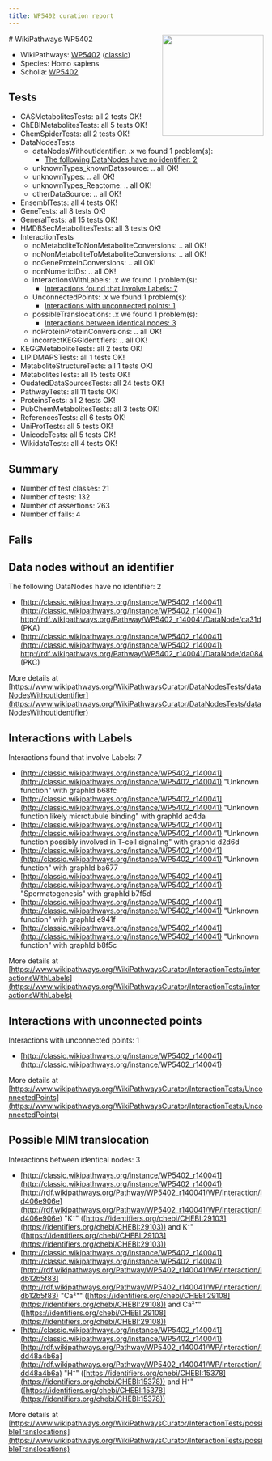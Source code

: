 ```yaml
---
title: WP5402 curation report
---
```


<img style="float: right; width: 200px" src="https://upload.wikimedia.org/wikipedia/commons/thumb/8/83/Wplogo_with_text_500.png/640px-Wplogo_with_text_500.png" />
# WikiPathways WP5402

* WikiPathways: [WP5402](https://wikipathways.org/pathways/WP5402) ([classic](https://classic.wikipathways.org/instance/WP5402))
* Species: Homo sapiens
* Scholia: [WP5402](https://scholia.toolforge.org/wikipathways/WP5402)
## Tests
* CASMetabolitesTests: all 2 tests OK!
* ChEBIMetabolitesTests: all 5 tests OK!
* ChemSpiderTests: all 2 tests OK!
* DataNodesTests
    * dataNodesWithoutIdentifier: .x we found 1 problem(s):
        * [The following DataNodes have no identifier: 2](#d2d32fa1)
    * unknownTypes_knownDatasource: .. all OK!
    * unknownTypes: .. all OK!
    * unknownTypes_Reactome: .. all OK!
    * otherDataSource: .. all OK!
* EnsemblTests: all 4 tests OK!
* GeneTests: all 8 tests OK!
* GeneralTests: all 15 tests OK!
* HMDBSecMetabolitesTests: all 3 tests OK!
* InteractionTests
    * noMetaboliteToNonMetaboliteConversions: .. all OK!
    * noNonMetaboliteToMetaboliteConversions: .. all OK!
    * noGeneProteinConversions: .. all OK!
    * nonNumericIDs: .. all OK!
    * interactionsWithLabels: .x we found 1 problem(s):
        * [Interactions found that involve Labels: 7](#630d267e)
    * UnconnectedPoints: .x we found 1 problem(s):
        * [Interactions with unconnected points: 1](#35a61ad9)
    * possibleTranslocations: .x we found 1 problem(s):
        * [Interactions between identical nodes: 3](#1c118208)
    * noProteinProteinConversions: .. all OK!
    * incorrectKEGGIdentifiers: .. all OK!
* KEGGMetaboliteTests: all 2 tests OK!
* LIPIDMAPSTests: all 1 tests OK!
* MetaboliteStructureTests: all 1 tests OK!
* MetabolitesTests: all 15 tests OK!
* OudatedDataSourcesTests: all 24 tests OK!
* PathwayTests: all 11 tests OK!
* ProteinsTests: all 2 tests OK!
* PubChemMetabolitesTests: all 3 tests OK!
* ReferencesTests: all 6 tests OK!
* UniProtTests: all 5 tests OK!
* UnicodeTests: all 5 tests OK!
* WikidataTests: all 4 tests OK!


## Summary

* Number of test classes: 21
* Number of tests: 132
* Number of assertions: 263
* Number of fails: 4

## Fails

<a name="d2d32fa1" />

## Data nodes without an identifier

The following DataNodes have no identifier: 2

* [http://classic.wikipathways.org/instance/WP5402_r140041](http://classic.wikipathways.org/instance/WP5402_r140041) http://rdf.wikipathways.org/Pathway/WP5402_r140041/DataNode/ca31d (PKA)
* [http://classic.wikipathways.org/instance/WP5402_r140041](http://classic.wikipathways.org/instance/WP5402_r140041) http://rdf.wikipathways.org/Pathway/WP5402_r140041/DataNode/da084 (PKC)


More details at [https://www.wikipathways.org/WikiPathwaysCurator/DataNodesTests/dataNodesWithoutIdentifier](https://www.wikipathways.org/WikiPathwaysCurator/DataNodesTests/dataNodesWithoutIdentifier)

<a name="630d267e" />

## Interactions with Labels

Interactions found that involve Labels: 7

* [http://classic.wikipathways.org/instance/WP5402_r140041](http://classic.wikipathways.org/instance/WP5402_r140041) "Unknown function" with graphId b68fc
* [http://classic.wikipathways.org/instance/WP5402_r140041](http://classic.wikipathways.org/instance/WP5402_r140041) "Unknown function
likely microtubule
binding" with graphId ac4da
* [http://classic.wikipathways.org/instance/WP5402_r140041](http://classic.wikipathways.org/instance/WP5402_r140041) "Unknown function
possibly involved in
T-cell signaling" with graphId d2d6d
* [http://classic.wikipathways.org/instance/WP5402_r140041](http://classic.wikipathways.org/instance/WP5402_r140041) "Unknown function" with graphId ba677
* [http://classic.wikipathways.org/instance/WP5402_r140041](http://classic.wikipathways.org/instance/WP5402_r140041) "Spermatogenesis" with graphId b7f5d
* [http://classic.wikipathways.org/instance/WP5402_r140041](http://classic.wikipathways.org/instance/WP5402_r140041) "Unknown function" with graphId e941f
* [http://classic.wikipathways.org/instance/WP5402_r140041](http://classic.wikipathways.org/instance/WP5402_r140041) "Unknown function" with graphId b8f5c


More details at [https://www.wikipathways.org/WikiPathwaysCurator/InteractionTests/interactionsWithLabels](https://www.wikipathways.org/WikiPathwaysCurator/InteractionTests/interactionsWithLabels)

<a name="35a61ad9" />

## Interactions with unconnected points

Interactions with unconnected points: 1

* [http://classic.wikipathways.org/instance/WP5402_r140041](http://classic.wikipathways.org/instance/WP5402_r140041)


More details at [https://www.wikipathways.org/WikiPathwaysCurator/InteractionTests/UnconnectedPoints](https://www.wikipathways.org/WikiPathwaysCurator/InteractionTests/UnconnectedPoints)

<a name="1c118208" />

## Possible MIM translocation

Interactions between identical nodes: 3

* [http://classic.wikipathways.org/instance/WP5402_r140041](http://classic.wikipathways.org/instance/WP5402_r140041) [http://rdf.wikipathways.org/Pathway/WP5402_r140041/WP/Interaction/id406e906e](http://rdf.wikipathways.org/Pathway/WP5402_r140041/WP/Interaction/id406e906e) "K⁺" ([https://identifiers.org/chebi/CHEBI:29103](https://identifiers.org/chebi/CHEBI:29103)) and 
K⁺" ([https://identifiers.org/chebi/CHEBI:29103](https://identifiers.org/chebi/CHEBI:29103))
* [http://classic.wikipathways.org/instance/WP5402_r140041](http://classic.wikipathways.org/instance/WP5402_r140041) [http://rdf.wikipathways.org/Pathway/WP5402_r140041/WP/Interaction/idb12b5f83](http://rdf.wikipathways.org/Pathway/WP5402_r140041/WP/Interaction/idb12b5f83) "Ca²⁺" ([https://identifiers.org/chebi/CHEBI:29108](https://identifiers.org/chebi/CHEBI:29108)) and 
Ca²⁺" ([https://identifiers.org/chebi/CHEBI:29108](https://identifiers.org/chebi/CHEBI:29108))
* [http://classic.wikipathways.org/instance/WP5402_r140041](http://classic.wikipathways.org/instance/WP5402_r140041) [http://rdf.wikipathways.org/Pathway/WP5402_r140041/WP/Interaction/idd48a4b6a](http://rdf.wikipathways.org/Pathway/WP5402_r140041/WP/Interaction/idd48a4b6a) "H⁺" ([https://identifiers.org/chebi/CHEBI:15378](https://identifiers.org/chebi/CHEBI:15378)) and 
H⁺" ([https://identifiers.org/chebi/CHEBI:15378](https://identifiers.org/chebi/CHEBI:15378))


More details at [https://www.wikipathways.org/WikiPathwaysCurator/InteractionTests/possibleTranslocations](https://www.wikipathways.org/WikiPathwaysCurator/InteractionTests/possibleTranslocations)

